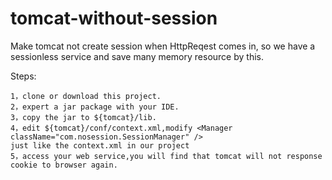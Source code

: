 # tomcat-without-session
Make tomcat not create session when HttpReqest comes in, so we have a sessionless service and save many memory resource by this.

Steps:
```
1，clone or download this project.
2，expert a jar package with your IDE.
3，copy the jar to ${tomcat}/lib.
4，edit ${tomcat}/conf/context.xml,modify <Manager className="com.nosession.SessionManager" />
just like the context.xml in our project
5，access your web service,you will find that tomcat will not response cookie to browser again.
```
